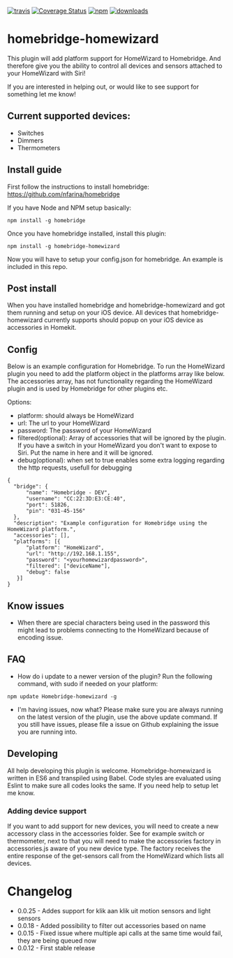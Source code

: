 [![travis][travis-image]][travis-url]
[![Coverage Status](https://coveralls.io/repos/rthewhite/homebridge-homewizard/badge.svg?branch=master&service=github)](https://coveralls.io/github/rthewhite/homebridge-homewizard?branch=master)
[![npm][npm-image]][npm-url]
[![downloads][downloads-image]][downloads-url]

[travis-image]: https://img.shields.io/travis/rthewhite/homebridge-homewizard.svg?style=flat
[travis-url]: https://travis-ci.org/rthewhite/homebridge-homewizard
[npm-image]: https://img.shields.io/npm/v/homebridge-homewizard.svg?style=flat
[npm-url]: https://npmjs.org/package/homebridge-homewizard
[downloads-image]: https://img.shields.io/npm/dm/homebridge-homewizard.svg?style=flat
[downloads-url]: https://npmjs.org/package/homebridge-homewizard

# homebridge-homewizard
This plugin will add platform support for HomeWizard to Homebridge.
And therefore give you the ability to control all devices and sensors attached to your HomeWizard with Siri!

If you are interested in helping out, or would like to see support for something let me know!

## Current supported devices:
- Switches
- Dimmers
- Thermometers

## Install guide
First follow the instructions to install homebridge: https://github.com/nfarina/homebridge

If you have Node and NPM setup basically:
```
npm install -g homebridge
```

Once you have homebridge installed, install this plugin:

```
npm install -g homebridge-homewizard
```

Now you will have to setup your config.json for homebridge. An example
is included in this repo.

## Post install
When you have installed homebridge and homebridge-homewizard and got them running
and setup on your iOS device. All devices that homebridge-homewizard currently
supports should popup on your iOS device as accessories in Homekit.

## Config
Below is an example configuration for Homebridge. To run the HomeWizard plugin you need to add the
platform object in the platforms array like below. The accessories array, has not functionality
regarding the HomeWizard plugin and is used by Homebridge for other plugins etc.

Options:
- platform: should always be HomeWizard
- url: The url to your HomeWizard
- password: The password of your HomeWizard
- filtered(optional): Array of accessories that will be ignored by the plugin. If you have a switch in your
HomeWizard you don't want to expose to Siri. Put the name in here and it will be ignored.
- debug(optional): when set to true enables some extra logging regarding the http requests, usefull for debugging

```
{
  "bridge": {
      "name": "Homebridge - DEV",
      "username": "CC:22:3D:E3:CE:40",
      "port": 51826,
      "pin": "031-45-156"
  },
  "description": "Example configuration for Homebridge using the HomeWizard platform.",
  "accessories": [],
  "platforms": [{
      "platform": "HomeWizard",
      "url": "http://192.168.1.155",
      "password": "<yourhomewizardpassword>",
      "filtered": ["deviceName"],
      "debug": false
   }]
}
```

## Know issues
- When there are special characters being used in the password this might lead to problems connecting to the HomeWizard because of encoding issue.

## FAQ
- How do i update to a newer version of the plugin?
Run the following command, with sudo if needed on your platform:
```
npm update Homebridge-homewizard -g
```

- I'm having issues, now what?
Please make sure you are always running on the latest version of the plugin, use the above update command.
If you still have issues, please file a issue on Github explaining the issue you are running into.


## Developing
All help developing this plugin is welcome. Homebridge-homewizard is written in ES6 and transpiled using Babel.
Code styles are evaluated using Eslint to make sure all codes looks the same. If you need help to setup let me know.

### Adding device support
If you want to add support for new devices, you will need to create a new accessory class in
the accessories folder. See for example switch or thermometer, next to that you will need to make
the accessories factory in accessories.js aware of you new device type. The factory receives the entire response of the get-sensors call from the HomeWizard which lists all devices.

# Changelog
- 0.0.25 - Addes support for klik aan klik uit motion sensors and light sensors
- 0.0.18 - Added possibility to filter out accessories based on name
- 0.0.15 - Fixed issue where multiple api calls at the same time would fail, they are being queued now
- 0.0.12 - First stable release
